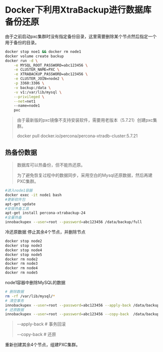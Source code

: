 # Docker下利用XtraBackup进行数据库备份还原

由于之前启动pxc集群时没有指定备份目录，这里需要删除某个节点然后指定一个用于备份的目录。

```bash
docker stop noe1 && docker rm node1 
docker volume create backup
docker run -d \
	-e MYSQL_ROOT_PASSWORD=abc123456 \
	-e CLUSTER_NAME=PXC \
	-e XTRABACKUP_PASSWORD=abc123456 \
	-e CLUSTER_JOIN=node2 \
	-p 3360:3306 \
	-v backup:/data \
	-v v1:/var/lib/mysql \
	--privileged \
	--net=net1
	--name=node1
	pxc
```

> 由于最新版的pxc镜像不支持安装软件，需要用老版本（5.7.21）创建pxc集群。
>
> docker pull docker.io/percona/percona-xtradb-cluster:5.7.21

## 热备份数据

> 数据库可以热备份，但不能热还原。
>
> 为了避免恢复过程中的数据同步，采用空白的Mysql还原数据，然后再建PXC集群。 

```bash
#进入node1容器
docker exec -it node1 bash
#更新软件包
apt-get update
#安装热备工具
apt-get install percona-xtrabackup-24
#全量热备
innobackupex --user=root --password=abc123456 /data/backup/full
```

冷还原数据 停止其余4个节点，并删除节点

```bash
docker stop node2
docker stop node3
docker stop node4
docker stop node5
docker rm node2
docker rm node3
docker rm node4
docker rm node5
```

node1容器中删除MySQL的数据

```bash 
# 删除数据
rm -rf /var/lib/mysql/*
# 清空事务
innobackupex --user=root --password=abc123456 --apply-back /data/backup/full/2018-04-15_05-09-07/
# 还原数据
innobackupex --user=root --password=abc123456 --copy-back  /data/backup/full/2018-04-15_05-09-07/
```

> --apply-back # 事务回滚
> 
> --copy-back # 还原

重新创建其余4个节点，组建PXC集群。